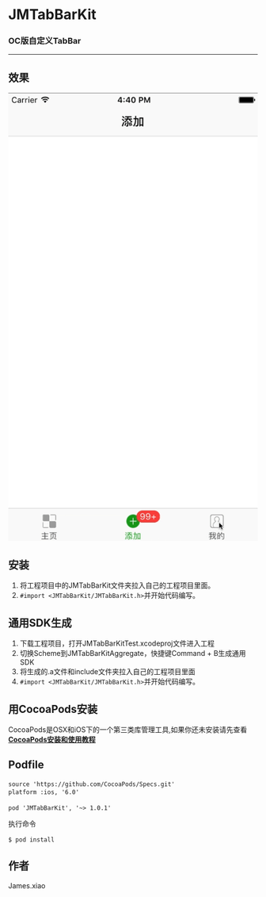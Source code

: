 # JMTabBarKit
### OC版自定义TabBar
---

## 效果
![Alt Text](https://github.com/xiaobs/JMShareSource/raw/master/screenshots/OC/JMTabBarKit/JMTabBarKit.gif)

## 安装
1. 将工程项目中的JMTabBarKit文件夹拉入自己的工程项目里面。
2. ```#import <JMTabBarKit/JMTabBarKit.h>```并开始代码编写。

## 通用SDK生成
1. 下载工程项目，打开JMTabBarKitTest.xcodeproj文件进入工程
2. 切换Scheme到JMTabBarKitAggregate，快捷键Command + B生成通用SDK
3. 将生成的.a文件和include文件夹拉入自己的工程项目里面
4. ```#import <JMTabBarKit/JMTabBarKit.h>```并开始代码编写。

## 用CocoaPods安装
CocoaPods是OSX和iOS下的一个第三类库管理工具,如果你还未安装请先查看[**CocoaPods安装和使用教程**](http://code4app.com/article/cocoapods-install-usage)

## Podfile
```OC
source 'https://github.com/CocoaPods/Specs.git'
platform :ios, '6.0'

pod 'JMTabBarKit', '~> 1.0.1'
```
执行命令
```OC
$ pod install
```

## 作者
James.xiao
